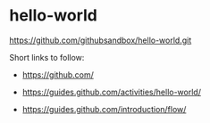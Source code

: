 # hello-world
https://github.com/githubsandbox/hello-world.git

Short links to follow:

- https://github.com/

- https://guides.github.com/activities/hello-world/

- https://guides.github.com/introduction/flow/

